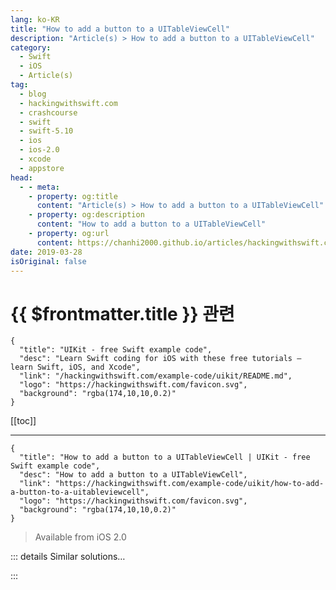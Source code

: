 ```yaml
---
lang: ko-KR
title: "How to add a button to a UITableViewCell"
description: "Article(s) > How to add a button to a UITableViewCell"
category:
  - Swift
  - iOS
  - Article(s)
tag: 
  - blog
  - hackingwithswift.com
  - crashcourse
  - swift
  - swift-5.10
  - ios
  - ios-2.0
  - xcode
  - appstore
head:
  - - meta:
    - property: og:title
      content: "Article(s) > How to add a button to a UITableViewCell"
    - property: og:description
      content: "How to add a button to a UITableViewCell"
    - property: og:url
      content: https://chanhi2000.github.io/articles/hackingwithswift.com/example-code/uikit/how-to-add-a-button-to-a-uitableviewcell.html
date: 2019-03-28
isOriginal: false
---
```


# {{ $frontmatter.title }} 관련

```component VPCard
{
  "title": "UIKit - free Swift example code",
  "desc": "Learn Swift coding for iOS with these free tutorials – learn Swift, iOS, and Xcode",
  "link": "/hackingwithswift.com/example-code/uikit/README.md",
  "logo": "https://hackingwithswift.com/favicon.svg",
  "background": "rgba(174,10,10,0.2)"
}
```

[[toc]]

---

```component VPCard
{
  "title": "How to add a button to a UITableViewCell | UIKit - free Swift example code",
  "desc": "How to add a button to a UITableViewCell",
  "link": "https://hackingwithswift.com/example-code/uikit/how-to-add-a-button-to-a-uitableviewcell",
  "logo": "https://hackingwithswift.com/favicon.svg",
  "background": "rgba(174,10,10,0.2)"
}
```

> Available from iOS 2.0

<!-- TODO: 작성 -->

<!--
There are two steps to add a working button to a table view cell. The first step is to add a button like this:

```swift
cell.accessoryType = .detailDisclosureButton
```

The second step is to take action when the button is tapped by creating the `accessoryButtonTappedForRowWith` method:

```swift
override func tableView(_ tableView: UITableView, accessoryButtonTappedForRowWith indexPath: IndexPath) {
    doSomethingWithItem(indexPath.row)
}
```

That's it!

-->

::: details Similar solutions…

<!--
/example-code/uikit/how-to-register-a-cell-for-uitableviewcell-reuse">How to register a cell for UITableViewCell reuse 
/example-code/uikit/how-to-make-uitableviewcell-separators-go-edge-to-edge">How to make UITableViewCell separators go edge to edge 
/example-code/uikit/how-to-deselect-a-uitableviewcell-using-clearsselectiononviewwillappear">How to deselect a UITableViewCell using clearsSelectionOnViewWillAppear 
/example-code/uikit/how-to-let-users-tap-on-a-uitableviewcell-while-editing-is-enabled">How to let users tap on a UITableViewCell while editing is enabled 
/example-code/uikit/how-to-add-a-bar-button-to-a-navigation-bar">How to add a bar button to a navigation bar</a>
-->

:::

